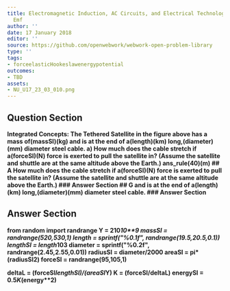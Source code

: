 ```yaml
---
title: Electromagnetic Induction, AC Circuits, and Electrical Technologies - Motional
  Emf
author: ''
date: 17 January 2018
editor: ''
source: https://github.com/openwebwork/webwork-open-problem-library
type: ''
tags:
- forceelasticHookeslawenergypotential
outcomes:
- TBD
assets:
- NU_U17_23_03_010.png
---
```


## Question Section 

<b>
<b>Integrated Concepts:<b> The Tethered Satellite in the figure above has a mass of(massSI)(kg) and is at the end of a(length)(km) long,(diameter)(mm) diameter steel cable.
a) How much does the cable stretch if a(forceSI)(N) force is exerted to pull the satellite in? (Assume the satellite and shuttle are at the same altitude above the Earth.)
ans_rule(40)(m)
## A
How much does the cable stretch if a(forceSI)(N) force is exerted to pull the satellite in? (Assume the satellite and shuttle are at the same altitude above the Earth.)
### Answer Section
## G
and is at the end of a(length)(km) long,(diameter)(mm) diameter steel cable.
### Answer Section


## Answer Section

from random import randrange
Y = 210*10**9
massSI = randrange(520,530,1)
length = sprintf("%0.1f", randrange(19.5,20.5,0.1))
lengthSI = length*10**3
diameter = sprintf("%0.2f", randrange(2.45,2.55,0.01))
radiusSI = diameter/2000
areaSI = pi*(radiusSI**2)
forceSI = randrange(95,105,1)

deltaL = (forceSI*lengthSI)/(areaSI*Y)
K = (forceSI/deltaL)
energySI = 0.5*K*(energy**2)